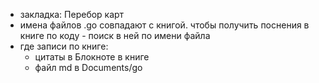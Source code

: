 * закладка: Перебор карт
* имена файлов .go совпадают с книгой. чтобы получить поснения в книге по коду - поиск в ней по имени файла
* где записи по книге:
    * цитаты в Блокноте в книге
    * файл md в Documents/go